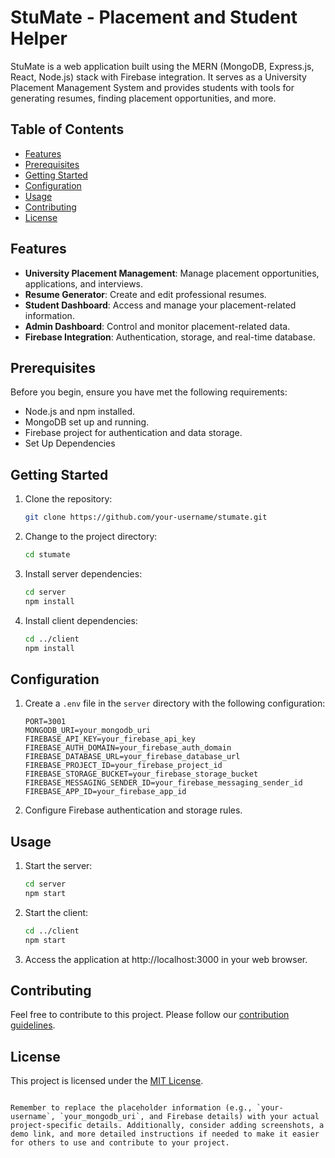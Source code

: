 # StuMate - Placement and Student Helper

StuMate is a web application built using the MERN (MongoDB, Express.js, React, Node.js) stack with Firebase integration. It serves as a University Placement Management System and provides students with tools for generating resumes, finding placement opportunities, and more.

## Table of Contents

- [Features](#features)
- [Prerequisites](#prerequisites)
- [Getting Started](#getting-started)
- [Configuration](#configuration)
- [Usage](#usage)
- [Contributing](#contributing)
- [License](#license)

## Features

- **University Placement Management**: Manage placement opportunities, applications, and interviews.
- **Resume Generator**: Create and edit professional resumes.
- **Student Dashboard**: Access and manage your placement-related information.
- **Admin Dashboard**: Control and monitor placement-related data.
- **Firebase Integration**: Authentication, storage, and real-time database.

## Prerequisites

Before you begin, ensure you have met the following requirements:

- Node.js and npm installed.
- MongoDB set up and running.
- Firebase project for authentication and data storage.
- Set Up Dependencies
## Getting Started

1. Clone the repository:

   ```bash
   git clone https://github.com/your-username/stumate.git
   ```

2. Change to the project directory:

   ```bash
   cd stumate
   ```

3. Install server dependencies:

   ```bash
   cd server
   npm install
   ```

4. Install client dependencies:

   ```bash
   cd ../client
   npm install
   ```

## Configuration

1. Create a `.env` file in the `server` directory with the following configuration:

   ```env
   PORT=3001
   MONGODB_URI=your_mongodb_uri
   FIREBASE_API_KEY=your_firebase_api_key
   FIREBASE_AUTH_DOMAIN=your_firebase_auth_domain
   FIREBASE_DATABASE_URL=your_firebase_database_url
   FIREBASE_PROJECT_ID=your_firebase_project_id
   FIREBASE_STORAGE_BUCKET=your_firebase_storage_bucket
   FIREBASE_MESSAGING_SENDER_ID=your_firebase_messaging_sender_id
   FIREBASE_APP_ID=your_firebase_app_id
   ```

2. Configure Firebase authentication and storage rules.

## Usage

1. Start the server:

   ```bash
   cd server
   npm start
   ```

2. Start the client:

   ```bash
   cd ../client
   npm start
   ```

3. Access the application at http://localhost:3000 in your web browser.

## Contributing

Feel free to contribute to this project. Please follow our [contribution guidelines](CONTRIBUTING.md).

## License

This project is licensed under the [MIT License](LICENSE.md).
```

Remember to replace the placeholder information (e.g., `your-username`, `your_mongodb_uri`, and Firebase details) with your actual project-specific details. Additionally, consider adding screenshots, a demo link, and more detailed instructions if needed to make it easier for others to use and contribute to your project.
